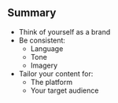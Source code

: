 ##  Summary

<ul>
    <li class="fragment">Think of yourself as a brand</li>
    <li class="fragment">Be consistent:
        <ul>
            <li>Language</li>
            <li>Tone</li>
            <li>Imagery</li>
        </ul>
    </li>
    <li class="fragment">Tailor your content for:
        <ul>
            <li>The platform</li>
            <li>Your target audience</li>
        </ul>
    </li>
</ul>
